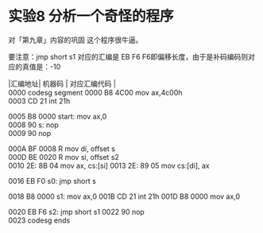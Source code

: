 # 实验8  分析一个奇怪的程序
对「第九章」内容的巩固
这个程序很牛逼。


要注意：jmp short s1 对应的汇编是 EB F6
F6即偏移长度，由于是补码编码则对应的真值是：-10

 |汇编地址|	 机器码  |        对应汇编代码   |	 
 0000				 codesg segment 
 0000     B8 4C00	          mov ax,4c00h  
 0003     CD 21		          int 21h 
				 
 0005     B8 0000	   start: mov ax,0  
 0008     90		   s:     nop  
 0009     90			      nop 
				 
 000A     BF 0008 R		      mov di, offset s  
 000D     BE 0020 R		      mov si, offset s2  
 0010     2E: 8B 04		      mov ax, cs:[si] 
 0013     2E: 89 05		      mov cs:[di], ax 
				 
 0016     EB F0			 s0: jmp short s  
				     
 0018     B8 0000	     s1: mov ax,0 
 001B     CD 21			     int 21h 
 001D     B8 0000			 mov ax,0  
				     
 0020     EB F6			s2: jmp short s1 
 0022     90			    nop  
 0023				 codesg ends  